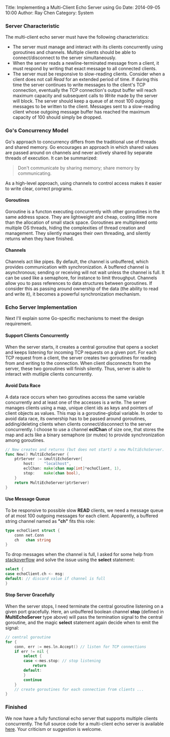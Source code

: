 Title: Implementing a Multi-Client Echo Server using Go
Date: 2014-09-05 10:00 
Author: Ray Chen 
Category: System

### Server Characteristic 

The multi-client echo server must have the following characteristics:

- The server must manage and interact with its clients concurrently using goroutines and channels. Multiple clients should be able to connect/disconnect to the server simultaneously. 
- When the server reads a newline-terminated message from a client, it must respond by writing that exact message to all connected clients. 
- The server must be responsive to slow-reading clients. Consider when a client does not call *Read* for an extended period of time. If during this time the server continues to write messages to the client's TCP connection, eventually the TCP connection's output buffer will reach maximum capacity and subsequent calls to *Write* made by the server will block. The server should keep a queue of at most 100 outgoing messages to be written to the client. Messages sent to a slow-reading client whose outgoing message buffer has reached the maximum capacity of 100 should simply be dropped.

### Go's Concurrency Model

Go's approach to concurrency differs from the traditional use of threads and shared memory. Go encourages an approach in which shared values are passed around on channels and never actively shared by separate threads of execution. It can be summarized:

> Don't communicate by sharing memory; share memory by communicating.

As a high-level approach, using channels to control access makes it easier to write clear, correct programs.

#### Goroutines

Goroutine is a functon executing concurrently with other goroutines in the same address space. They are lightweight and cheap, costing little more than the allocation of small stack space. Goroutines are multiplexed onto multiple OS threads, hiding the complexities of thread creation and management. They silently manages their own threading, and silently returns when they have finished.

#### Channels

Channels act like pipes. By default, the channel is unbuffered, which provides communication with synchronization. A buffered channel is asynchronous; sending or receiving will not wait unless the channel is full. It can be used like a semaphore, for instance to limit throughput. Channels allow you to pass references to data structures between goroutines. If consider this as passing around ownership of the data (the ability to read and write it), it becomes a powerful synchronization mechanism.

### Echo Server Implementation

Next I'll explain some Go-specific mechanisms to meet the design requirement. 

#### Support Clients Concurrently

When the server starts, it creates a central goroutine that opens a socket and keeps listening for incoming TCP requests on a given port. For each TCP request from a client, the server creates two goroutines for reading from and writing to the connection. When client disconnects from the server, these two goroutines will finish silently. Thus, server is able to interact with mutliple clients concurrently.

#### Avoid Data Race

A data race occurs when two goroutines access the same variable concurrently and at least one of the accesses is a write. The server manages clients using a map, unique client ids as keys and pointers of client objects as values. This map is a goroutine-global variable. In order to avoid data race, its ownership has to be passed around goroutines, adding/deleting clients when clients connect/disconnect to the server concurrently. I choose to use a channel **eclChan** of size one, that stores the map and acts like a binary semaphore (or mutex) to provide synchronization among goroutines.

```go
// New creates and returns (but does not start) a new MultiEchoServer.
func New() MultiEchoServer {
    ptrServer := &multiEchoServer{
        host:    "localhost",
        eclChan: make(chan map[int]*echoClient, 1),
        stop:    make(chan bool),
    }
    return MultiEchoServer(ptrServer)
}
```

#### Use Message Queue

To be responsive to possible slow **READ** clients, we need a message queue of at most 100 outgoing messages for each client. Apparently, a buffered string channel named as **"ch"** fits this role:

```go
type echoClient struct {
    conn net.Conn
    ch   chan string
}
```

To drop messages when the channel is full, I asked for some help from [stackoverflow](http://stackoverflow.com/questions/25657207/golang-how-to-know-a-buffered-channel-is-full?noredirect=1#comment40125761_25657207) and solve the issue using the **select** statement:

```go
select {
case echoClient.ch <- msg:
default: // discard value if channel is full
}
```

#### Stop Server Gracefully

When the server stops, I need terminate the central goroutine listening on a given port gracefully. Here, an unbuffered boolean channel **stop** (defined in **MultiEchoServer** type above) will pass the termination signal to the central goroutine, and the magic **select** statement again decide when to emit the signal:

```go
// central goroutine
for {
    conn, err := mes.ln.Accept() // listen for TCP connections
    if err != nil {
        select {
        case <-mes.stop: // stop listening
            return
        default:
        }
        continue
    }
    // create goroutines for each connection from clients ...
}
```

### Finished

We now have a fully functional echo server that supports multiple clients concurrently. The full source code for a multi-client echo server is available [here](https://github.com/garudareiga/cmu-440/tree/master/p0). Your criticism or suggestion is welcome.